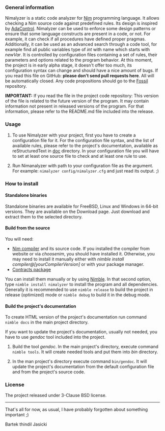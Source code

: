 ### General information

Nimalyzer is a static code analyzer for [Nim](https://github.com/nim-lang/Nim)
programming language. It allows checking a Nim source code against predefined
rules. Its design is inspired by [AdaControl](https://www.adalog.fr/en/adacontrol.html).
Nimalyzer can be used to enforce some design patterns or ensure that some
language constructs are present in a code, or not. For example, it can check if
all procedures have defined proper pragmas. Additionally, it can be used as an
advanced search through a code tool, for example find all public variables type
of *int* with name which starts with *newVar*. It is controlled by
configuration files containing a set of rules, their parameters and options
related to the program behavior. At this moment, the project is in early alpha
stage, it doesn't offer too much, its configuration syntax can change and
should have a nice amount of bugs. If you read this file on GitHub:
**please don't send pull requests here**. All will be automatically closed. Any
code propositions should go to the [Fossil](https://www.laeran.pl/repositories/nimalyzer) repository.

**IMPORTANT:** If you read the file in the project code repository: This
version of the file is related to the future version of the program. It may
contain information not present in released versions of the program. For
that information, please refer to the README.md file included into the release.

### Usage

1. To use Nimalyzer with your project, first you have to create a configuration
   file for it. For the configuration file syntax, and the list of available
   rules, please refer to the project's documentation, available as
   reStructuredText in [doc](doc) directory. In your configuration file you
   will have to set at least one source file to check and at least one rule to
   use.

2. Run Nimanalyzer with path to your configuration file as the argument. For example:
   `nimalyzer config/nimalyzer.cfg` and just read its output. ;)

### How to install

#### Standalone binaries

Standalone binaries are available for FreeBSD, Linux and Windows in 64-bit
versions. They are available on the Download page. Just download and extract
them to the selected directory.

#### Build from the source

You will need:

* [Nim compiler](https://nim-lang.org/install.html) and its source code. If you
  installed the compiler from website or via *choosenim*, you should have installed
  it. Otherwise, you may need to install it manually either with *nimble install
  compiler@[yourCompilerVersion]* or with your package manager.
* [Contracts package](https://github.com/Udiknedormin/NimContracts)

You can install them manually or by using [Nimble](https://github.com/nim-lang/nimble).
In that second option, type `nimble install nimalyzer` to install the program
and all dependencies. Generally it is recommended to use `nimble release` to
build the project in release (optimized) mode or `nimble debug` to build it
in the debug mode.

#### Build the project's documentation

To create HTML version of the project's documentation run command `nimble docs`
in the main project directory.

If you want to update the project's documentation, usually not needed, you have
to use *gendoc* tool included into the project.

1. Build the tool *gendoc*. In the main project's directory, execute command
   `nimble tools`. It will create needed tools and put them into *bin*
   directory.

2. In the man project's directory execute command `bin/gendoc`. It will update
   the project's documentation from the default configuration file and from the
   project's source code.

### License

The project released under 3-Clause BSD license.

---
That's all for now, as usual, I have probably forgotten about something important ;)

Bartek thindil Jasicki
